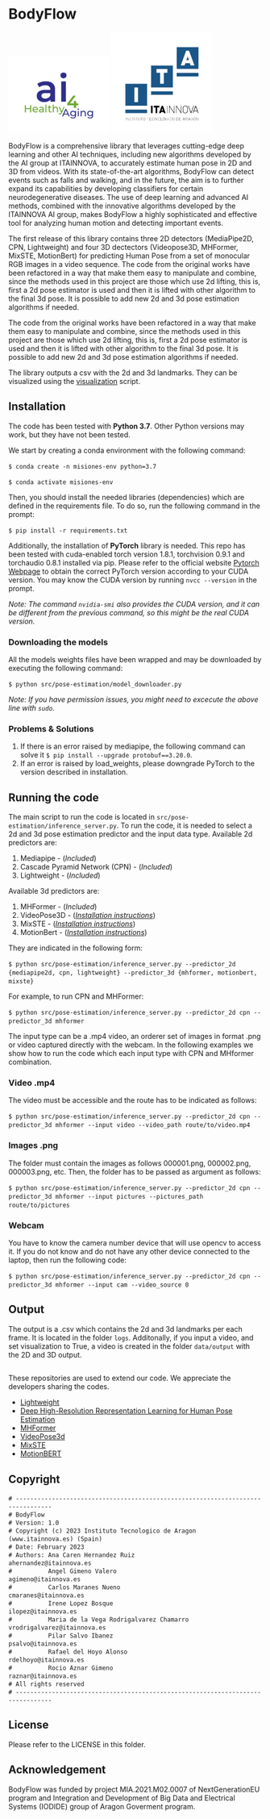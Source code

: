# BodyFlow

<img src="figures/AI4HealthyAging_logo.png" alt="AI4HealthyAging Logo" width="200"/> <img src="figures/itainnova_logo.png" alt="Itainnova Logo" width="200"/>

BodyFlow is a comprehensive library that leverages cutting-edge deep learning and other AI techniques, including new algorithms developed by the AI group at ITAINNOVA, to accurately estimate human pose in 2D and 3D from videos. With its state-of-the-art algorithms, BodyFlow can detect events such as falls and walking, and in the future, the aim is to further expand its capabilities by developing classifiers for certain neurodegenerative diseases. The use of deep learning and advanced AI methods, combined with the innovative algorithms developed by the ITAINNOVA AI group, makes BodyFlow a highly sophisticated and effective tool for analyzing human motion and detecting important events.

The first release of this library contains three 2D detectors (MediaPipe2D, CPN, Lightweight) and four 3D dectectors (Videopose3D, MHFormer, MixSTE, MotionBert) for predicting Human Pose from a set of monocular RGB images in a video sequence. The code from the original works have been refactored in a way that make them easy to manipulate and combine, since the methods used in this project are those which use 2d lifting, this is, first a 2d pose estimator is used and then it is lifted with other algorithm to the final 3d pose. It is possible to add new 2d and 3d pose estimation algorithms if needed.

The code from the original works have been refactored in a way that make them easy to manipulate and combine, since the methods used in this project are those which use 2d lifting, this is, first a 2d pose estimator is used and then it is lifted with other algorithm to the final 3d pose. It is possible to add new 2d and 3d pose estimation algorithms if needed.

The library outputs a csv with the 2d and 3d landmarks. They can be visualized using the [visualization](src/pose-estimation/common_pose/visualization.py) script.

## Installation
The code has been tested with **Python 3.7**. Other Python versions may work, but they have not been tested.

We start by creating a conda environment with the following command:

`$ conda create -n misiones-env python=3.7`

`$ conda activate misiones-env`

Then, you should install the needed libraries (dependencies) which are defined in the requirements file. To do so, run the following command in the prompt:

`$ pip install -r requirements.txt`

Additionally, the installation of **PyTorch** library is needed. This repo has been tested with cuda-enabled torch version 1.8.1, torchvision 0.9.1 and torchaudio 0.8.1 installed via pip. Please refer to the official website [Pytorch Webpage](https://pytorch.org/) to obtain the correct PyTorch version according to your CUDA version. You may know the CUDA version by running `nvcc --version` in the prompt.


*Note: The command `nvidia-smi` also provides the CUDA version, and it can be different from the previous command, so this might be the real CUDA version.*

### Downloading the models

All the models weights files have been wrapped and may be downloaded by executing the following command:

`$ python src/pose-estimation/model_downloader.py`

*Note: If you have permission issues, you might need to excecute the above line with `sudo`.*

### Problems & Solutions

1. If there is an error raised by mediapipe, the following command can solve it `$ pip install --upgrade protobuf==3.20.0`.
2. If an error is raised by load_weights, please downgrade PyTorch to the version described in installation.

## Running the code

The main script to run the code is located in `src/pose-estimation/inference_server.py`.
To run the code, it is needed to select a 2d and 3d pose estimation predictor and the input data type.
Available 2d predictors are:
1. Mediapipe - (*Included*)
2. Cascade Pyramid Network (CPN) - (*Included*)
3. Lightweight - (*Included*)

Available 3d predictors are:
1. MHFormer - (*Included*)
2. VideoPose3D - (*[Installation instructions](src/pose-estimation/models/predictors_3d/videopose/VideoPose3D_installation.md)*)
3. MixSTE - (*[Installation instructions](src/pose-estimation/models/predictors_3d/mixste/MixSTE_installation.md)*)
4. MotionBert - (*[Installation instructions](src/pose-estimation/models/predictors_3d/motionbert/MotionBert_installation.md)*)

They are indicated in the following form:

`$ python src/pose-estimation/inference_server.py --predictor_2d {mediapipe2d, cpn, lightweight} --predictor_3d {mhformer, motionbert, mixste}`

For example, to run CPN and MHFormer:

`$ python src/pose-estimation/inference_server.py --predictor_2d cpn --predictor_3d mhformer`

The input type can be a .mp4 video, an orderer set of images in format .png or video captured directly with the webcam. In the following examples we show how to run the code which each input type with CPN and MHformer combination.

### Video .mp4
The video must be accessible and the route has to be indicated as follows:

`$ python src/pose-estimation/inference_server.py --predictor_2d cpn --predictor_3d mhformer --input video --video_path route/to/video.mp4`

### Images .png
The folder must contain the images as follows 000001.png, 000002.png, 000003.png, etc. Then, the folder has to be passed as argument as follows:

`$ python src/pose-estimation/inference_server.py --predictor_2d cpn --predictor_3d mhformer --input pictures --pictures_path route/to/pictures`

### Webcam
You have to know the camera number device that will use opencv to access it. If you do not know and do not have any other device connected to the laptop, then run the following code:

`$ python src/pose-estimation/inference_server.py --predictor_2d cpn --predictor_3d mhformer --input cam --video_source 0`

## Output
The output is a .csv which contains the 2d and 3d landmarks per each frame. It is located in the folder `logs`. Additonally, if you input a video, and set visualization to True, a video is created in the folder `data/output` with the 2D and 3D output.

##  

These repositories are used to extend our code. We appreciate the developers sharing the codes.


- [Lightweight](https://github.com/Daniil-Osokin/lightweight-human-pose-estimation.pytorch)
- [Deep High-Resolution Representation Learning for Human Pose Estimation](https://github.com/leoxiaobin/deep-high-resolution-net.pytorch)
- [MHFormer](https://github.com/Vegetebird/MHFormer)
- [VideoPose3d](https://github.com/facebookresearch/VideoPose3D)
- [MixSTE](https://github.com/JinluZhang1126/MixSTE)
- [MotionBERT](https://github.com/Walter0807/MotionBERT)

## Copyright
```
# --------------------------------------------------------------------------------
# BodyFlow
# Version: 1.0
# Copyright (c) 2023 Instituto Tecnologico de Aragon (www.itainnova.es) (Spain)
# Date: February 2023
# Authors: Ana Caren Hernandez Ruiz                      ahernandez@itainnova.es
#          Angel Gimeno Valero                              agimeno@itainnova.es
#          Carlos Maranes Nueno                            cmaranes@itainnova.es
#          Irene Lopez Bosque                                ilopez@itainnova.es
#          Maria de la Vega Rodrigalvarez Chamarro   vrodrigalvarez@itainnova.es
#          Pilar Salvo Ibanez                                psalvo@itainnova.es
#          Rafael del Hoyo Alonso                          rdelhoyo@itainnova.es
#          Rocio Aznar Gimeno                                raznar@itainnova.es
# All rights reserved 
# --------------------------------------------------------------------------------
```

## License

Please refer to the LICENSE in this folder.

## Acknowledgement

BodyFlow was funded by project MIA.2021.M02.0007 of NextGenerationEU program and Integration and Development of Big Data and Electrical Systems (IODIDE) group of Aragon Goverment program.
